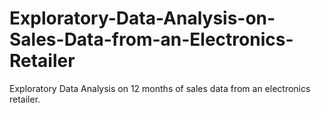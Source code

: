 # Exploratory-Data-Analysis-on-Sales-Data-from-an-Electronics-Retailer
Exploratory Data Analysis on 12 months of sales data from an electronics retailer.
